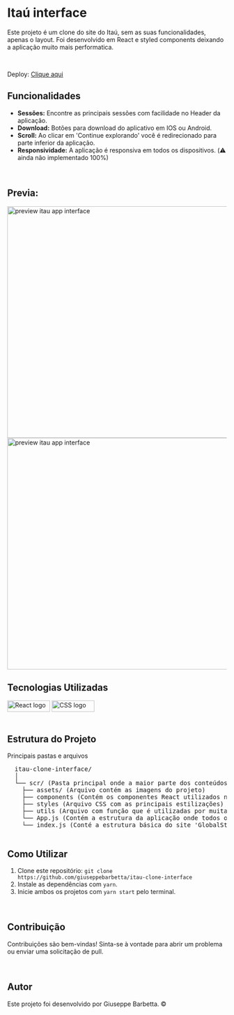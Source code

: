 <body>
  <h1>Itaú interface</h1>
  <p>Este projeto é um clone do site do Itaú, sem as suas funcionalidades, apenas o layout. Foi desenvolvido em React e styled components deixando a aplicação muito mais performatica.</p><br>
  <p>Deploy:  <a href='https://interface-itau-app.netlify.app/'> Clique aqui</a></p>

  <h2>Funcionalidades</h2>
  <ul>
      <li><strong>Sessões:</strong> Encontre as principais sessões com facilidade no Header da aplicação.</li>
      <li><strong>Download:</strong> Botões para download do aplicativo em IOS ou Android.</li>
      <li><strong>Scroll:</strong> Ao clicar em 'Continue explorando' você é redirecionado para parte inferior da aplicação.</li>
      <li><strong>Responsividade:</strong> A aplicação é responsiva em todos os dispositivos. (⚠️ ainda não implementado 100%)</li>
  </ul><br>

  <h2>Previa:</h2>

  <div>
  <img src='https://github.com/giuseppebarbetta/itau-clone-interface/assets/148505073/5d6e2d5a-0490-4db2-9cd5-e09560a0a547' alt='preview itau app interface' width='530px' />
  <img src='https://github.com/giuseppebarbetta/itau-clone-interface/assets/148505073/33ed358d-8be3-4b91-a12b-4f4e341787fd' alt='preview itau app interface' width='530px' />


  </div>

  <h2>Tecnologias Utilizadas</h2>
  <div display: flex>
    <img src="https://img.shields.io/badge/React-20232A?style=for-the-badge&logo=react&logoColor=61DAFB" width="98px" height="26px" alt='React logo'> 
    <img src="https://img.shields.io/badge/CSS3-1572B6?style=for-the-badge&logo=css3&logoColor=white" width="98px" height="26px" alt='CSS logo'>
  </div><br>

  <h2>Estrutura do Projeto</h2>
  <p>Principais pastas e arquivos</p>

  <pre>
  itau-clone-interface/
  │
  └── scr/ (Pasta principal onde a maior parte dos conteúdos da aplicação se encontram)
    ├── assets/ (Arquivo contém as imagens do projeto)
    ├── components (Contém os componentes React utilizados na criação da aplicação)
    ├── styles (Arquivo CSS com as principais estilizações)
    ├── utils (Arquivo com função que é utilizadas por muitas vezes)
    └── App.js (Contém a estrutura da aplicação onde todos os componentes são inseridos)
    └── index.js (Conté a estrutura básica do site 'GlobalStyle' e 'App')
  </pre>

  <h2>Como Utilizar</h2>
  <ol>
      <li>Clone este repositório: <code>git clone https://github.com/giuseppebarbetta/itau-clone-interface</code></li>
      <li>Instale as dependências com <code>yarn</code>.</li>
      <li>Inicie ambos os projetos com <code>yarn start</code> pelo terminal.</li>
  </ol><br>

  <h2>Contribuição</h2>
  <p>Contribuições são bem-vindas! Sinta-se à vontade para abrir um problema ou enviar uma solicitação de pull.</p><br>

  <h2>Autor</h2>

  <p>Este projeto foi desenvolvido por Giuseppe Barbetta. ©</p>
</body>

</html>
